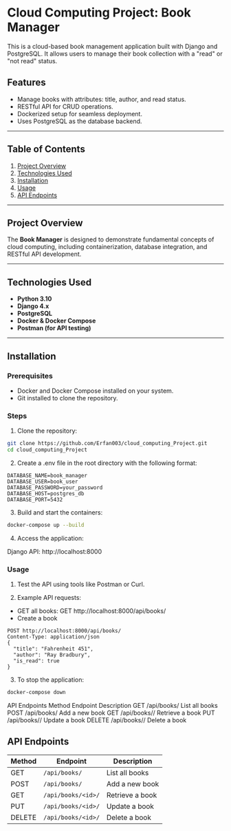 # Cloud Computing Project: Book Manager

This is a cloud-based book management application built with Django and PostgreSQL. It allows users to manage their book collection with a "read" or "not read" status.

## Features
- Manage books with attributes: title, author, and read status.
- RESTful API for CRUD operations.
- Dockerized setup for seamless deployment.
- Uses PostgreSQL as the database backend.

---

## Table of Contents
1. [Project Overview](#project-overview)
2. [Technologies Used](#technologies-used)
3. [Installation](#installation)
4. [Usage](#usage)
5. [API Endpoints](#api-endpoints)

---

## Project Overview
The **Book Manager** is designed to demonstrate fundamental concepts of cloud computing, including containerization, database integration, and RESTful API development.

---

## Technologies Used
- **Python 3.10**
- **Django 4.x**
- **PostgreSQL**
- **Docker & Docker Compose**
- **Postman (for API testing)**

---

## Installation

### Prerequisites
- Docker and Docker Compose installed on your system.
- Git installed to clone the repository.

### Steps
1. Clone the repository:
```bash
git clone https://github.com/Erfan003/cloud_computing_Project.git
cd cloud_computing_Project
```

2. Create a .env file in the root directory with the following format:
```env
DATABASE_NAME=book_manager
DATABASE_USER=book_user
DATABASE_PASSWORD=your_password
DATABASE_HOST=postgres_db
DATABASE_PORT=5432
```

3. Build and start the containers:
```bash
docker-compose up --build
```

4. Access the application:

Django API: http://localhost:8000


### Usage
1. Test the API using tools like Postman or Curl.

2. Example API requests:
- GET all books: GET http://localhost:8000/api/books/
- Create a book
```
POST http://localhost:8000/api/books/
Content-Type: application/json
{
  "title": "Fahrenheit 451",
  "author": "Ray Bradbury",
  "is_read": true
}
```
3. To stop the application:
```bash
docker-compose down
```
API Endpoints
Method	Endpoint	Description
GET	/api/books/	List all books
POST	/api/books/	Add a new book
GET	/api/books/<id>/	Retrieve a book
PUT	/api/books/<id>/	Update a book
DELETE	/api/books/<id>/	Delete a book

## API Endpoints

| Method | Endpoint              | Description           |
|--------|-----------------------|-----------------------|
| GET    | `/api/books/`         | List all books        |
| POST   | `/api/books/`         | Add a new book        |
| GET    | `/api/books/<id>/`    | Retrieve a book       |
| PUT    | `/api/books/<id>/`    | Update a book         |
| DELETE | `/api/books/<id>/`    | Delete a book         |
